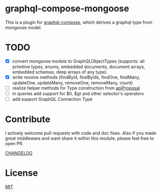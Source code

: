 graphql-compose-mongoose
======================
This is a plugin for [graphql-compose](https://github.com/nodkz/graphql-compose), which derives a graphql type from mongoose model.

TODO
====
- [x] convert mongoose models to GraphQLObjectTypes (supports: all primitive types, enums, embedded documents, document arrays, embedded schemas, deep arrays of any type).
- [x] write resolve methods (findById, findByIds, findOne, findMany, updateOne, updateMany, removeOne, removeMany, count)
- [ ] realize helper methods for Type construction from [apiProposal]( https://github.com/nodkz/graphql-compose-mongoose/blob/master/src/metaApiProposal.js)
- [ ] in queries add support for $lt, $gt and other selector's operators
- [ ] add support GraphQL Connection Type

Contribute
==========
I actively welcome pull requests with code and doc fixes. 
Also if you made great middleware and want share it within this module, please feel free to open PR.

[CHANGELOG](https://github.com/nodkz/graphql-compose-mongoose/blob/master/CHANGELOG.md)

License
=======
[MIT](https://github.com/nodkz/graphql-compose-mongoose/blob/master/LICENSE.md)
